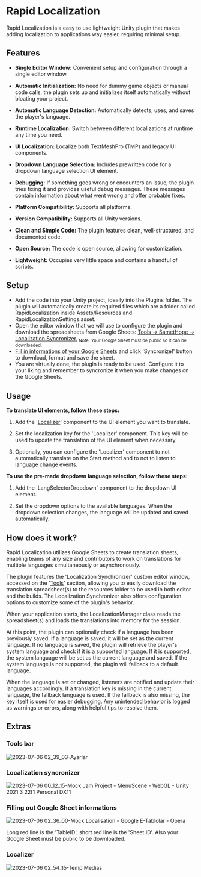 
# Rapid Localization

Rapid Localization is a easy to use lightweight Unity plugin that makes adding localization to applications way easier, requiring minimal setup.


## Features

- **Single Editor Window:** Convenient setup and configuration through a single editor window.
  
- **Automatic Initialization:** No need for dummy game objects or manual code calls; the plugin sets up and initializes itself automatically without bloating your project.
  
- **Automatic Language Detection:** Automatically detects, uses, and saves the player's language.
  
- **Runtime Localization:** Switch between different localizations at runtime any time you need.
  
- **UI Localization:** Localize both TextMeshPro (TMP) and legacy UI components.
  
- **Dropdown Language Selection:** Includes prewritten code for a dropdown language selection UI element.
  
- **Debugging:** If something goes wrong or encounters an issue, the plugin tries fixing it and provides useful debug messages. These messages contain information about what went wrong and offer probable fixes.
  
- **Platform Compatibility:** Supports all platforms.
  
- **Version Compatibility:** Supports all Unity versions.
  
- **Clean and Simple Code:** The plugin features clean, well-structured, and documented code.
  
- **Open Source:** The code is open source, allowing for customization.
  
- **Lightweight:** Occupies very little space and contains a handful of scripts.


## Setup

- Add the code into your Unity project, ideally into the Plugins folder. The plugin will automatically create its required files which are a folder called RapidLocalization inside Assets/Resources and RapidLocalizationSettings.asset.
- Open the editor window that we will use to configure the plugin and download the spreadsheets from Google Sheets: [Tools -> SametHope -> Localization Syncronizer.](https://github.com/SametHope/Rapid-Localization/#tools-bar) <sub>Note: Your Google Sheet must be public so it can be downloaded.</sub>
- [Fill in informations of your Google Sheets](https://github.com/SametHope/Rapid-Localization/#filling-out-google-sheet-informations) and click 'Syncronize!' button to download, format and save the sheet.
- You are virtually done, the plugin is ready to be used. Configure it to your liking and remember to syncronize it when you make changes on the Google Sheets.


## Usage

**To translate UI elements, follow these steps:**

1. Add the '[Localizer](https://github.com/SametHope/Rapid-Localization/#localizer)' component to the UI element you want to translate.

2. Set the localization key for the 'Localizer' component. This key will be used to update the translation of the UI element when necessary.

3. Optionally, you can configure the 'Localizer' component to not automatically translate on the Start method and to not to listen to language change events.

**To use the pre-made dropdown language selection, follow these steps:**
<br />
1. Add the 'LangSelectorDropdown' component to the dropdown UI element.

2. Set the dropdown options to the available languages.
When the dropdown selection changes, the language will be updated and saved automatically.


## How does it work?

Rapid Localization utilizes Google Sheets to create translation sheets, enabling teams of any size and contributors to work on translations for multiple languages simultaneously or asynchronously.

The plugin features the 'Localization Synchronizer' custom editor window, accessed on the '[Tools](https://github.com/SametHope/Rapid-Localization/#tools-bar)' section, allowing you to easily download the translation spreadsheet(s) to the resources folder to be used in both editor and the builds. The Localization Synchronizer also offers configuration options to customize some of the plugin's behavior.

When your application starts, the LocalizationManager class reads the spreadsheet(s) and loads the translations into memory for the session.

At this point, the plugin can optionally check if a language has been previously saved. If a language is saved, it will be set as the current language. If no language is saved, the plugin will retrieve the player's system language and check if it is a supported language. If it is supported, the system language will be set as the current language and saved. If the system language is not supported, the plugin will fallback to a default language.

When the language is set or changed, listeners are notified and update their languages accordingly. If a translation key is missing in the current language, the fallback language is used. If the fallback is also missing, the key itself is used for easier debugging. Any unintended behavior is logged as warnings or errors, along with helpful tips to resolve them.




## Extras

### Tools bar
![2023-07-06 02_39_03-Ayarlar](https://github.com/SametHope/Rapid-Localization/assets/85421686/2abfc679-6b50-4bf9-a3cf-dffc4068b7cd)

### Localization syncronizer
![2023-07-06 00_12_15-Mock Jam Project - MenuScene - WebGL - Unity 2021 3 22f1 Personal _DX11_](https://github.com/SametHope/Rapid-Localization/assets/85421686/b50a2261-0426-44a5-b03f-98c933a4a6d7)

### Filling out Google Sheet informations
![2023-07-06 02_36_00-Mock Localisation - Google E-Tablolar - Opera](https://github.com/SametHope/Rapid-Localization/assets/85421686/1affad3b-ffbe-4e98-b9b6-26690a4ebd84)

Long red line is the 'TableID', short red line is the 'Sheet ID'. Also your Google Sheet must be public to be downloaded.

### Localizer
![2023-07-06 02_54_15-Temp Medias](https://github.com/SametHope/Rapid-Localization/assets/85421686/c543e923-063b-4ce7-ad5b-e724f2e1e2db)
